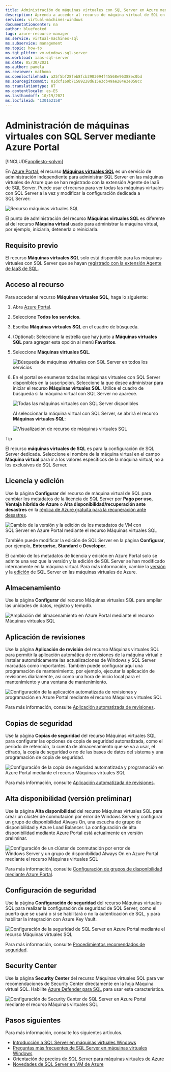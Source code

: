 ```yaml
---
title: Administración de máquinas virtuales con SQL Server en Azure mediante Azure Portal | Microsoft Docs
description: Aprenda a acceder al recurso de máquina virtual de SQL en Azure Portal en una VM con SQL Server hospedada en Azure para modificar la configuración de SQL Server.
services: virtual-machines-windows
documentationcenter: na
author: bluefooted
tags: azure-resource-manager
ms.service: virtual-machines-sql
ms.subservice: management
ms.topic: how-to
ms.tgt_pltfrm: vm-windows-sql-server
ms.workload: iaas-sql-server
ms.date: 05/30/2021
ms.author: pamela
ms.reviewer: mathoma
ms.openlocfilehash: a25f5bf28feb8fcb3903094f45568e96388ec0bd
ms.sourcegitcommit: 01dcf169b71589228d615e3cb49ae284e3e058cc
ms.translationtype: HT
ms.contentlocale: es-ES
ms.lasthandoff: 10/19/2021
ms.locfileid: "130162158"
---
```

# <a name="manage-sql-server-vms-by-using-the-azure-portal"></a>Administración de máquinas virtuales con SQL Server mediante Azure Portal
[!INCLUDE[appliesto-sqlvm](../../includes/appliesto-sqlvm.md)]

En [Azure Portal](https://portal.azure.com), el recurso [**Máquinas virtuales SQL**](https://portal.azure.com/#blade/HubsExtension/BrowseResource/resourceType/Microsoft.SqlVirtualMachine%2FSqlVirtualMachines) es un servicio de administración independiente para administrar SQL Server en las máquinas virtuales de Azure que se han registrado con la extensión Agente de IaaS de SQL Server. Puede usar el recurso para ver todas las máquinas virtuales con SQL Server a la vez y modificar la configuración dedicada a SQL Server: 

![Recurso máquinas virtuales SQL](./media/manage-sql-vm-portal/sql-vm-manage.png)

El punto de administración del recurso **Máquinas virtuales SQL** es diferente al del recurso **Máquina virtual** usado para administrar la máquina virtual, por ejemplo, iniciarla, detenerla o reiniciarla. 


## <a name="prerequisite"></a>Requisito previo 

El recurso **Máquinas virtuales SQL** solo está disponible para las máquinas virtuales con SQL Server que se hayan [registrado con la extensión Agente de IaaS de SQL](sql-agent-extension-manually-register-single-vm.md). 


## <a name="access-the-resource"></a>Acceso al recurso

Para acceder al recurso **Máquinas virtuales SQL**, haga lo siguiente:

1. Abra [Azure Portal](https://portal.azure.com). 
1. Seleccione **Todos los servicios**. 
1. Escriba **Máquinas virtuales SQL** en el cuadro de búsqueda.
1. (Optional): Seleccione la estrella que hay junto a **Máquinas virtuales SQL** para agregar esta opción al menú **Favoritos**. 
1. Seleccione **Máquinas virtuales SQL**. 

   ![Búsqueda de máquinas virtuales con SQL Server en todos los servicios](./media/manage-sql-vm-portal/sql-vm-search.png)

1. En el portal se enumeran todas las máquinas virtuales con SQL Server disponibles en la suscripción. Seleccione la que desee administrar para iniciar el recurso **Máquinas virtuales SQL**. Utilice el cuadro de búsqueda si la máquina virtual con SQL Server no aparece. 

   ![Todas las máquinas virtuales con SQL Server disponibles](./media/manage-sql-vm-portal/all-sql-vms.png)

   Al seleccionar la máquina virtual con SQL Server, se abrirá el recurso **Máquinas virtuales SQL**: 


   ![Visualización de recurso de máquinas virtuales SQL](./media/manage-sql-vm-portal/sql-vm-resource.png)

> [!TIP]
> El recurso **máquinas virtuales de SQL** es para la configuración de SQL Server dedicada. Seleccione el nombre de la máquina virtual en el campo **Máquina virtual** para ir a los valores específicos de la máquina virtual, no a los exclusivos de SQL Server. 


## <a name="license-and-edition"></a>Licencia y edición 

Use la página **Configurar** del recurso de máquina virtual de SQL para cambiar los metadatos de la licencia de SQL Server por **Pago por uso**, **Ventaja híbrida de Azure** o **Alta disponibilidad/recuperación ante desastres** en la [réplica de Azure gratuita para la recuperación ante desastres](business-continuity-high-availability-disaster-recovery-hadr-overview.md#free-dr-replica-in-azure).



![Cambio de la versión y la edición de los metadatos de VM con SQL Server en Azure Portal mediante el recurso Máquinas virtuales SQL](./media/manage-sql-vm-portal/sql-vm-license-edition.png)

También puede modificar la edición de SQL Server en la página **Configurar**, por ejemplo, **Enterprise**, **Standard** o **Developer**. 

El cambio de los metadatos de licencia y edición en Azure Portal solo se admite una vez que la versión y la edición de SQL Server se han modificado internamente en la máquina virtual. Para más información, cambie la [versión](change-sql-server-version.md) y la [edición](change-sql-server-edition.md) de SQL Server en las máquinas virtuales de Azure. 

## <a name="storage"></a>Almacenamiento 

Use la página **Configurar** del recurso Máquinas virtuales SQL para ampliar las unidades de datos, registro y tempdb. 

![Ampliación del almacenamiento en Azure Portal mediante el recurso Máquinas virtuales SQL](./media/manage-sql-vm-portal/sql-vm-storage-configuration.png)

## <a name="patching"></a>Aplicación de revisiones

Use la página **Aplicación de revisión** del recurso Máquinas virtuales SQL para permitir la aplicación automática de revisiones de la máquina virtual e instalar automáticamente las actualizaciones de Windows y SQL Server marcadas como importantes. También puede configurar aquí una programación de mantenimiento, por ejemplo, ejecutar la aplicación de revisiones diariamente, así como una hora de inicio local para el mantenimiento y una ventana de mantenimiento. 


![Configuración de la aplicación automatizada de revisiones y programación en Azure Portal mediante el recurso Máquinas virtuales SQL](./media/manage-sql-vm-portal/sql-vm-automated-patching.png)


Para más información, consulte [Aplicación automatizada de revisiones](automated-patching.md). 



## <a name="backups"></a>Copias de seguridad

Use la página **Copias de seguridad** del recurso Máquinas virtuales SQL para configurar las opciones de copia de seguridad automatizada, como el período de retención, la cuenta de almacenamiento que se va a usar, el cifrado, la copia de seguridad o no de las bases de datos del sistema y una programación de copia de seguridad. 

![Configuración de la copia de seguridad automatizada y programación en Azure Portal mediante el recurso Máquinas virtuales SQL](./media/manage-sql-vm-portal/sql-vm-automated-backup.png)

Para más información, consulte [Aplicación automatizada de revisiones](automated-backup.md). 


## <a name="high-availability-preview"></a>Alta disponibilidad (versión preliminar)

Use la página **Alta disponibilidad** del recurso Máquinas virtuales SQL para crear un clúster de conmutación por error de Windows Server y configurar un grupo de disponibilidad Always On, una escucha de grupo de disponibilidad y Azure Load Balancer. La configuración de alta disponibilidad mediante Azure Portal está actualmente en versión preliminar. 


![Configuración de un clúster de conmutación por error de Windows Server y un grupo de disponibilidad Always On en Azure Portal mediante el recurso Máquinas virtuales SQL](./media/manage-sql-vm-portal/sql-vm-high-availability.png)


Para más información, consulte [Configuración de grupos de disponibilidad mediante Azure Portal](availability-group-azure-portal-configure.md).

## <a name="security-configuration"></a>Configuración de seguridad 

Use la página **Configuración de seguridad** del recurso Máquinas virtuales SQL para realizar la configuración de seguridad de SQL Server, como el puerto que se usará o si se habilitará o no la autenticación de SQL, y para habilitar la integración con Azure Key Vault. 

![Configuración de la seguridad de SQL Server en Azure Portal mediante el recurso Máquinas virtuales SQL](./media/manage-sql-vm-portal/sql-vm-security-configuration.png)

Para más información, consulte [Procedimientos recomendados de seguridad](security-considerations-best-practices.md).


## <a name="security-center"></a>Security Center 

Use la página **Security Center** del recurso Máquinas virtuales SQL para ver recomendaciones de Security Center directamente en la hoja Máquina virtual SQL. Habilite [Azure Defender para SQL](../../../security-center/defender-for-sql-usage.md) para usar esta característica. 

![Configuración de Security Center de SQL Server en Azure Portal mediante el recurso Máquinas virtuales SQL](./media/manage-sql-vm-portal/sql-vm-security-center.png)


## <a name="next-steps"></a>Pasos siguientes

Para más información, consulte los siguientes artículos. 

* [Introducción a SQL Server en máquinas virtuales Windows](sql-server-on-azure-vm-iaas-what-is-overview.md)
* [Preguntas más frecuentes de SQL Server en máquinas virtuales Windows](frequently-asked-questions-faq.yml)
* [Orientación de precios de SQL Server para máquinas virtuales de Azure](pricing-guidance.md)
* [Novedades de SQL Server en VM de Azure](doc-changes-updates-release-notes-whats-new.md)



